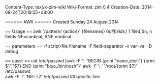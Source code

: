 Content-Type: text/x-zim-wiki
Wiki-Format: zim 0.4
Creation-Date: 2014-08-24T20:19:55+08:00

====== AWK ======
Created Sunday 24 August 2014

== Usage ==
awk  '/pattern/ {action}' {filenames}
$0 all fields,$! 1 filed,$n, n fields  NF=cardinal, $NF =ordinal

== parameters ==
-f script-file filename
-F field-separator
-v var=val
-D debug

== case: ==
cat /etc/passwd |awk  -F ':'  'BEGIN {print "name,shell"}  {print $1","$7} END {print "blue,/bin/nosh"}'
 awk  -F  ': '	 '/root/{print $7}' 		/etc/passwd       
awk -F ':' 	'NR==2'  /etc/passwd  ##specific line    

